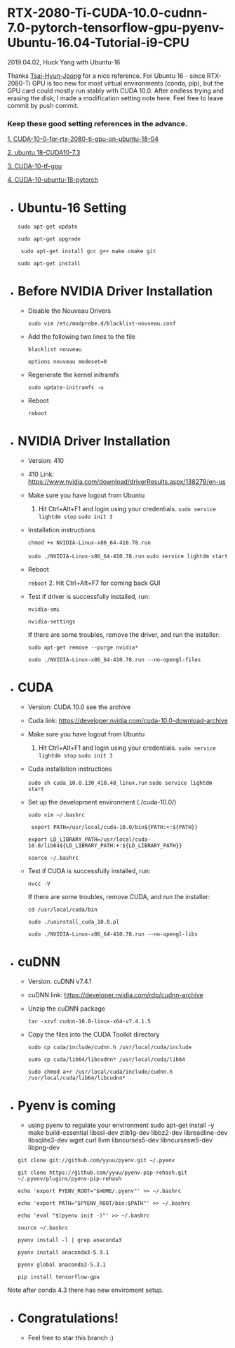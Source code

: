 # RTX-2080-Ti-CUDA-10.0-cudnn-7.0-pytorch-tensorflow-gpu-pyenv-Ubuntu-16.04-Tutorial-i9-CPU

2019.04.02, Huck Yang with Ubuntu-16

Thanks [Tsai-Hyun-Joong](https://github.com/Tsai-Hyun-Joong/Ubuntu-18.04-RTX-2080-Ti-Driver-cuda-10.0-cudnn-7.0-tensorflow-gpu-Anaconda-Tutorial) for a nice reference. For Ubuntu 16 - since RTX-2080-Ti GPU is too new for most virtual environments (conda, pip), but the GPU card could mostly run stably with CUDA 10.0. After endless trying and erasing the disk, I made a modification setting note here. Feel free to leave commit by push commit. 


### Keep these good setting references in the advance. 

   [1. CUDA-10-0-for-rtx-2080-ti-gpu-on-ubuntu-18-04](https://medium.com/@avinchintha/how-to-install-nvidia-drivers-and-cuda-10-0-for-rtx-2080-ti-gpu-on-ubuntu-16-04-18-04-ce32e4edf1c0) 

   [2. ubuntu 18-CUDA10-7.3](https://medium.com/@vitali.usau/install-cuda-10-0-cudnn-7-3-and-build-tensorflow-gpu-from-source-on-ubuntu-18-04-3daf720b83fe)

   [3. CUDA-10-tf-gpu](https://www.pytorials.com/how-to-install-tensorflow-gpu-with-cuda-10-0-for-python-on-ubuntu/)

   [4. CUDA-10-ubuntu-18-pytorch](https://vxlabs.com/2018/11/04/pytorch-1-0-preview-nov-4-2018-packages-with-full-cuda-10-support-for-your-ubuntu-18-04-x86_64-systems/)




* # Ubuntu-16 Setting

    ```sudo apt-get update ```

    ```sudo apt-get upgrade```

    ``` sudo apt-get install gcc g++ make cmake git```
    
    ``` sudo apt-get install ```


* # Before NVIDIA Driver Installation

    * Disable the Nouveau Drivers
    
        ``` sudo vim /etc/modprobe.d/blacklist-nouveau.conf ```
    
    * Add the following two lines to the file
    
        ``` blacklist nouveau ```
        
        ``` options nouveau modeset=0 ```
     
    * Regenerate the kernel initramfs
    
        ``` sudo update-initramfs -u ```
        
    * Reboot
    
        ``` reboot ```

* # NVIDIA Driver Installation

    * Version: 410
    
    * 410 Link: https://www.nvidia.com/download/driverResults.aspx/138279/en-us
    
    * Make sure you have logout from Ubuntu
         1. Hit Ctrl+Alt+F1 and login using your credentials.
         ``` sudo service lightdm stop ```
         ``` sudo init 3 ```
    * Installation instructions

        ``` chmod +x NVIDIA-Linux-x86_64-410.78.run ```

        ``` sudo ./NVIDIA-Linux-x86_64-410.78.run ```
        ``` sudo service lightdm start ```
        
    * Reboot
    
        ``` reboot ```
        2. Hit Ctrl+Alt+F7 for coming back GUI
        
    * Test if driver is successfully installed, run:
    
        ``` nvidia-smi ```
        
        ``` nvidia-settings ```
        
        If there are some troubles, remove the driver, and run the installer:
        
        ``` sudo apt-get remove --purge nvidia* ```
        
        ``` sudo ./NVIDIA-Linux-x86_64-410.78.run --no-opengl-files ```
        
* # CUDA
    
    * Version: CUDA 10.0 see the archive
    
    * Cuda link: https://developer.nvidia.com/cuda-10.0-download-archive
    
    * Make sure you have logout from Ubuntu
         1. Hit Ctrl+Alt+F1 and login using your credentials.
         ``` sudo service lightdm stop ```
         ``` sudo init 3 ```
    
    * Cuda installation instructions

        ``` sudo sh cuda_10.0.130_410.48_linux.run ```
        ``` sudo service lightdm start ```
    
    * Set up the development environment (./cuda-10.0/)
    
        ``` sudo vim ~/.bashrc ```

        ``` export PATH=/usr/local/cuda-10.0/bin${PATH:+:${PATH}}```
        
        ``` export LD_LIBRARY_PATH=/usr/local/cuda-10.0/lib64${LD_LIBRARY_PATH:+:${LD_LIBRARY_PATH}} ```
        
        ``` source ~/.bashrc ```
        
    * Test if CUDA is successfully installed, run:
    
        ``` nvcc -V ```
        

        If there are some troubles, remove CUDA, and run the installer:
        
        ``` cd /usr/local/cuda/bin ```
        
        ``` sudo ./uninstall_cuda_10.0.pl ```
        
        ``` sudo ./NVIDIA-Linux-x86_64-410.78.run --no-opengl-libs ```

* # cuDNN

    * Version: cuDNN v7.4.1

    * cuDNN link: https://developer.nvidia.com/rdp/cudnn-archive
    
    * Unzip the cuDNN package
        
        ``` tar -xzvf cudnn-10.0-linux-x64-v7.4.1.5 ```
        
    * Copy the files into the CUDA Toolkit directory
    
        ``` sudo cp cuda/include/cudnn.h /usr/local/cuda/include ```
        
        ``` sudo cp cuda/lib64/libcudnn* /usr/local/cuda/lib64 ```
        
        ``` sudo chmod a+r /usr/local/cuda/include/cudnn.h /usr/local/cuda/lib64/libcudnn* ```

* # Pyenv is coming
    
    * using pyenv to regulate your environment
    sudo apt-get install -y make build-essential libssl-dev zlib1g-dev libbz2-dev libreadline-dev libsqlite3-dev wget curl llvm libncurses5-dev libncursesw5-dev libpng-dev

   ```git clone git://github.com/yyuu/pyenv.git ~/.pyenv```

   ```git clone https://github.com/yyuu/pyenv-pip-rehash.git ~/.pyenv/plugins/pyenv-pip-rehash```

   ```echo 'export PYENV_ROOT="$HOME/.pyenv"' >> ~/.bashrc```
   
   ```echo 'export PATH="$PYENV_ROOT/bin:$PATH"' >> ~/.bashrc```

   ```echo 'eval "$(pyenv init -)"' >> ~/.bashrc```
   
   ```source ~/.bashrc```
   
   ```pyenv install -l | grep anaconda3```
   
   ```pyenv install anaconda3-5.3.1```
   
   ```pyenv global anaconda3-5.3.1```

    ``` pip install tensorflow-gpu ```

Note after conda 4.3 there has new enviroment setup.  
            
* # Congratulations! 

   * Feel free to star this branch :)
